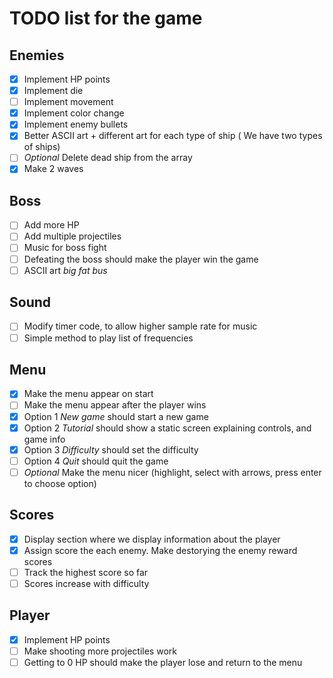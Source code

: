 # TODO list for the game

## Enemies

- [X] Implement HP points
- [X] Implement die
- [ ] Implement movement
- [X] Implement color change
- [X] Implement enemy bullets
- [X] Better ASCII art + different art for each type of ship ( We have two types of ships)
- [ ] *Optional* Delete dead ship from the array
- [X] Make 2 waves

## Boss
- [ ] Add more HP
- [ ] Add multiple projectiles
- [ ] Music for boss fight
- [ ] Defeating the boss should make the player win the game
- [ ] ASCII art *big fat bus*

## Sound
- [ ] Modify timer code, to allow higher sample rate for music
- [ ] Simple method to play list of frequencies

## Menu
- [x] Make the menu appear on start
- [ ] Make the menu appear after the player wins
- [x] Option 1 *New game* should start a new game
- [x] Option 2 *Tutorial* should show a static screen explaining controls, and game info
- [x] Option 3 *Difficulty* should set the difficulty
- [ ] Option 4 *Quit* should quit the game
- [ ] *Optional* Make the menu nicer (highlight, select with arrows, press enter to choose option)

## Scores
- [X] Display section where we display information about the player
- [X] Assign score the each enemy. Make destorying the enemy reward scores
- [ ] Track the highest score so far
- [ ] Scores increase with difficulty

## Player
- [X] Implement HP points
- [ ] Make shooting more projectiles work
- [ ] Getting to 0 HP should make the player lose and return to the menu
